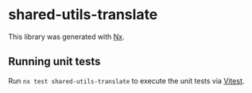 # shared-utils-translate

This library was generated with [Nx](https://nx.dev).

## Running unit tests

Run `nx test shared-utils-translate` to execute the unit tests via [Vitest](https://vitest.dev/).
